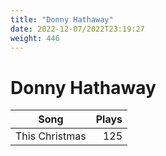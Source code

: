 ```yaml
---
title: "Donny Hathaway"
date: 2022-12-07/2022T23:19:27
weight: 446
---
```


# Donny Hathaway

 Song | Plays 
----- | -----:
This Christmas | 125
